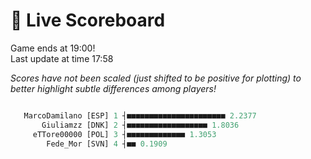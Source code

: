 # 🚩 Live Scoreboard
Game ends at 19:00!      
Last update at time 17:58      

*Scores have not been scaled (just shifted to be positive for plotting) to better highlight subtle differences among players!*    
```R

   MarcoDamilano [ESP] 1 ┤■■■■■■■■■■■■■■■■■■■■■■ 2.2377   
       Giuliamzz [DNK] 2 ┤■■■■■■■■■■■■■■■■■■ 1.8036       
     eTTore00000 [POL] 3 ┤■■■■■■■■■■■■■ 1.3053            
        Fede_Mor [SVN] 4 ┤■■ 0.1909                       

```
